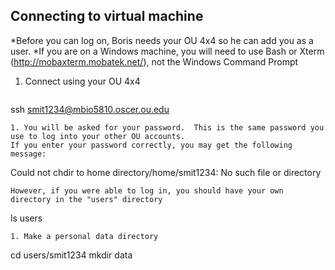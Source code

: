 ## Connecting to virtual machine

*Before you can log on, Boris needs your OU 4x4 so he can add you as a user.
*If you are on a Windows machine, you will need to use Bash or Xterm (http://mobaxterm.mobatek.net/), not the Windows Command Prompt

1. Connect using your OU 4x4

   ```
  ssh smit1234@mbio5810.oscer.ou.edu
  ```
1. You will be asked for your password.  This is the same password you use to log into your other OU accounts.
If you enter your password correctly, you may get the following message:

  ```
  Could not chdir to home directory/home/smit1234: No such file or directory
  ```
  However, if you were able to log in, you should have your own directory in the "users" directory
  
  ```
  ls users
  ```
1. Make a personal data directory

  ```
  cd users/smit1234
  mkdir data
  ```
